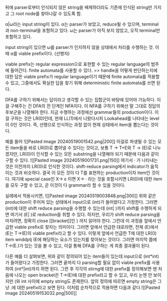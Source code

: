 뒤에 parser로부터 인식되지 않은 string을 배제하더라도 기존에 인식된 string만 가지고 그 root node를 찾아나갈 수 있도록 함.

α|ω라는 input string이 있다.
α는 parser가 보았고, reduce될 수 있으며, terminal과 non-terminal을 포함하고 있다.
ω는 parser가 아직 보지 않았고, 오직 terminal만 포함하고 있다.

input string이 있으면 ω를 parser가 인지하지 않을 상태에서 처리를 수행하는 것.
이 때 α를 viable prefix이다. (선행자)

viable prefix는 regular expression으로 표현할 수 있는 regular language의 범주에 들어간다.
finite automata를 사용할 수 있다.
=> handle을 어떻게 판단하는지에 대한 답은 viable prefix가 regular language이기 때문에 finite automata를 적용할 수 있고, 그중에서도 확실한 답을 찾기 위해 deterministic finite automata를 쓰면 된다.




DFA를 구하기 위해서는 답이라고 생각할 수 있는 집합군이 바탕에 있어야 가능하다.
이걸 구해주는 건 DFA의 전 단계인 NFA이다. 이 NFA를 구하기 위해선 말 그대로 정답의 후보군을 나열해야 한다. 지금 수행하는 과정에선 grammar들의 production이다.
이걸 구하는 것은 LR(0)인데, 현재 LL(1)에서 나왔다시피 Lookahead를 나타내는 level이 0인 것이다. 즉, 선행으로 인식하는 과정 없이 현재 상태에서 item을 뽑는다는 것이다. 

예를 들어 ![[Pasted image 20240519001542.png|200]]
이걸로 파생될 수 있는 모든 item들을 바로 LR(0)로 뽑아낼 수 있다는 것이고, 보통 T -> T+E와 T -> (E)로 나누겠지만, LR(0)이 인식할 수 있는 모든 substring을 나열해야 되기 때문에 다음과 같이 구할 수 있다.
![[Pasted image 20240519001731.png|150]]
여기서 · 가 나타내는 것은 이전까지 LR(0)로 인식한 것이다. shift-reduce parsing에서 indicator가 움직이는 것과 비슷하다. 
결국 이 모든 것이 다 T를 표현하는 production이자 item인 것이다. 
여기에 special case인 X-> ε 이면 X-> · 라는 것을 포함시키면 LR(0)에 대한 item을 모두 구할 수 있고, 곧 이것이 다 grammar라 할 수 있을 것이다.

실례에서 적용시키면, 
![[Pasted image 20240519003848.png|300]]
위와 같은 production이 주어져 있는 상태에서 input으로 (int)가 들어왔다고 가정한다.
그러면 (int)에 대한 shift reduce parsing을 수행할 수 있는데 (int| )까지 shift를 수행하게 되면 여기서 (E| )로 reduction을 취할 수 있다. 
하지만, 우리가 shift reduce parsing을 마치려면, 정확히 close [[bracket]]인 ) 까지 읽어야 한다. 그런데 이 과정을 앞에서 언급한 viable prefix로 찾자는 의미이다. 그러면 앞에서 언급한 대로라면, 전체 (E)에서 (E는 T->(E)의 viable prefix라고 할 수 있다. 이렇게 앞에서 언급한 T에 대한 LR(0) item wnddptj (E에 해당하는 요소가 있는지를 찾아보는 것이다. 그러면 마지막 쯤에 T->(E.)가 있는 것을 볼 수 있고, 이걸 통해 DFA를 구하는 게 최종 결과물이 된다.

다른 예를 더 살펴보면,
위와 같이 정의되어 있는 item들이 있는데 input으로 (int\*int)가 들어왔다고 가정한다. 그러면 끝까지 다 parsing할 필요 없이 viable prefix를 사용하여 (int*|int)까지 하면 된다. 
그런 후 각각의 stirng에 대한 prefix를 정의해보면 맨 처음에 나오는 open bracket은 T->(E)에 대한 prefix라고 할 수 있고, 우리 눈엔 안 보이지만 (와 int 사이에 empty string도 존재한다. 앞의 정의에 따르면 empty string은 그냥 .에 대한 prefix라고 보면 된다. 이처럼 순차적으로 적용하면 다음과 같다.![[Pasted image 20240519153032.png|500]]
